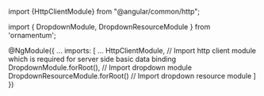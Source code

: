 import {HttpClientModule} from "@angular/common/http";

import { DropdownModule, DropdownResourceModule } from 'ornamentum';

@NgModule({
 ...
 imports: [
    ...
    HttpClientModule, // Import http client module which is required for server side basic data binding
    DropdownModule.forRoot(), // Import dropdown module
    DropdownResourceModule.forRoot() // Import dropdown resource module
  ]
})

